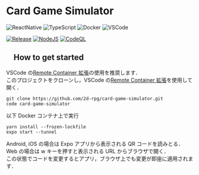# Card Game Simulator

![ReactNative](https://img.shields.io/static/v1?label=React%20Native&message=v0.63.2&color=61DAFB&logo=react)
![TypeScript](https://img.shields.io/static/v1?label=TypeScript&message=v3.9.5&color=007ACC&logo=typeScript)
![Docker](https://img.shields.io/static/v1?label=Docker&message=v19.3.13&color=2496ED&logo=docker)
![VSCode](https://img.shields.io/static/v1?label=Visual%20Studio%20Code&message=v1.49.3&color=007ACC&logo=visual-studio-code)

[![Release](https://img.shields.io/github/v/release/2d-rpg/card-game-simulator?include_prereleases)](https://github.com/2d-rpg/card-game-simulator/releases)
[![NodeJS](https://github.com/2d-rpg/card-game-simulator/workflows/NodeJS/badge.svg)](https://github.com/2d-rpg/card-game-simulator/actions?query=workflow%3ANodeJS)
[![CodeQL](https://github.com/2d-rpg/card-game-simulator/workflows/CodeQL/badge.svg)](https://github.com/2d-rpg/card-game-simulator/actions?query=workflow%3ACodeQL)

## <img src="https://user-images.githubusercontent.com/42469701/95276781-1b815500-0887-11eb-84e5-f1dc89df3efb.png" width="15px"> How to get started

VSCode の[Remote Container 拡張](https://code.visualstudio.com/docs/remote/containers)の使用を推奨します．  
このプロジェクトをクローンし，VSCode の[Remote Container 拡張](https://code.visualstudio.com/docs/remote/containers)を使用して開く．

```
git clone https://github.com/2d-rpg/card-game-simulator.git
code card-game-simulator
```

以下 Docker コンテナ上で実行

```
yarn install --frozen-lockfile
expo start --tunnel
```

Android, iOS の場合は Expo アプリから表示される QR コードを読みとる．  
Web の場合は w キーを押すと表示される URL からブラウザで開く．  
この状態でコードを変更するとアプリ，ブラウザ上でも変更が即座に適用されます．
